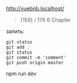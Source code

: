 http://vuebnb.localhost/

> [159] / 176 6 Chapter

залить:
```
git status
git add .
git status
git commit -m 'comment'
git push origin master
```

npm run dev

